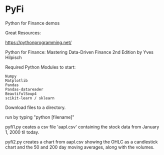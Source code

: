 # PyFi
Python for Finance demos

Great Resources:

https://pythonprogramming.net/


Python for Finance: Mastering Data-Driven Finance 2nd Edition
by Yves Hilpisch


Required Python Modules to start:

    Numpy
    Matplotlib
    Pandas
    Pandas-datareader
    BeautifulSoup4
    scikit-learn / sklearn

Download files to a directory.

run by typing "python [filename]"

pyfi1.py ceates a csv file 'aapl.csv' containing the stock data from January 1, 2000 til today.

pyfi2.py creates a chart from aapl.csv showing the OHLC as a candlestick chart and the 50 and 200 day moving averages, along with the volumes.
